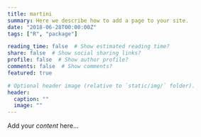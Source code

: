```yaml
---
title: martini
summary: Here we describe how to add a page to your site.
date: "2018-06-28T00:00:00Z"
tags: ["R", "package"]

reading_time: false  # Show estimated reading time?
share: false  # Show social sharing links?
profile: false  # Show author profile?
comments: false  # Show comments?
featured: true

# Optional header image (relative to `static/img/` folder).
header:
  caption: ""
  image: ""
---
```


Add your *content* here...



